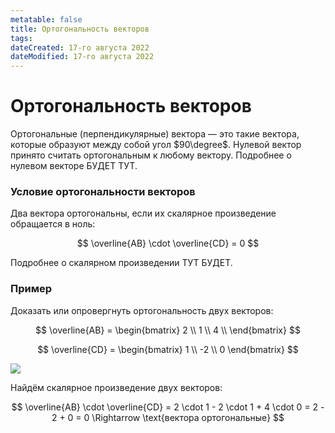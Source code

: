 ```yaml
---
metatable: false
title: Ортогональность векторов
tags:
dateCreated: 17-го августа 2022
dateModified: 17-го августа 2022
---
```


# Ортогональность векторов

Ортогональные (перпендикулярные) вектора — это такие вектора, которые образуют между собой угол $90\degree$.  Нулевой вектор принято считать ортогональным к любому вектору. Подробнее о нулевом векторе БУДЕТ ТУТ.

### Условие ортогональности векторов

Два вектора ортогональны, если их скалярное произведение обращается в ноль:

$$
\overline{AB} \cdot \overline{CD} = 0
$$

Подробнее о скалярном произведении ТУТ БУДЕТ.

### Пример

Доказать или опровергнуть ортогональность двух векторов:

$$
\overline{AB} = \begin{bmatrix}
2 \\ 
1 \\ 
4 \\ 
\end{bmatrix}
$$

$$
\overline{CD} = \begin{bmatrix}
1 \\ 
-2 \\ 
0
\end{bmatrix}
$$

![](https://imgur.com/izPINZI.png)

Найдём скалярное произведение двух векторов:

$$
\overline{AB} \cdot \overline{CD} = 2 \cdot 1 - 2 \cdot 1 + 4 \cdot 0 = 2 - 2 + 0 = 0 \Rightarrow \text{вектора ортогональные}
$$